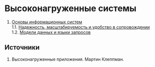# Высоконагруженные системы

1. [Основы информационных систем](./1_Basis)  
   1.1. [Надежность, масштабируемость и удобство в сопровождении](./1_Basis/1_MainQualities.md)  
   1.2. [Модели данных и языки запросов](./1_Basis/2_InformationSystems.md)  

## Источники
1) Высоконагруженные приложения. Мартин Клеппман.
